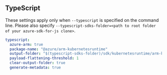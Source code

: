 ## TypeScript

These settings apply only when `--typescript` is specified on the command line.
Please also specify `--typescript-sdks-folder=<path to root folder of your azure-sdk-for-js clone>`.

``` yaml $(typescript)
typescript:
  azure-arm: true
  package-name: "@azure/arm-kubernetesruntime"
  output-folder: "$(typescript-sdks-folder)/sdk/kubernetesruntime/arm-kubernetesruntime"
  payload-flattening-threshold: 1
  clear-output-folder: true
  generate-metadata: true
```
